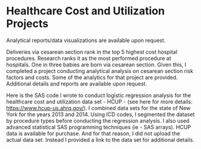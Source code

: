 # Healthcare Cost and Utilization Projects



Analytical reports/data visualizations are available upon request.

Deliveries via cesarean section rank in the top 5 highest cost hospital procedures. Research ranks it as the most performed procedure at hospitals. One in three babies are born via cesarean section. Given this, I completed a project conducting analytical analysis on cesarean section risk factors and costs. 
Some of the analytics for that project are provided. Additional details and reports are available upon request. 

Here is the SAS code I wrote to conduct logistic regression analysis for the healthcare cost and utilization data set - HCUP -  (see here for more details: https://www.hcup-us.ahrq.gov/).  I combined data sets for the state of New York for the years 2013 and 2014. Using ICD codes, I segmented the dataset by procedure types before conducting the regression analysis. I also used advanced statistical SAS programming techniques (ie - SAS arrays). HCUP data is available for purchase. And for that reason,  I did not upload the actual data set. Instead I provided a link to the data set for additional details.



